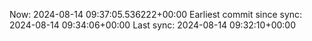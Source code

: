 Now: 2024-08-14 09:37:05.536222+00:00 Earliest commit since sync: 2024-08-14 09:34:06+00:00 Last sync: 2024-08-14 09:32:10+00:00
